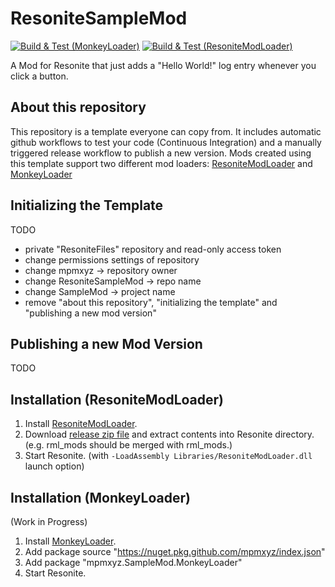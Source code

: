 # ResoniteSampleMod
[![Build & Test (MonkeyLoader)](https://github.com/mpmxyz/ResoniteSampleMod/actions/workflows/build-monkey.yml/badge.svg?branch=main)](https://github.com/mpmxyz/ResoniteSampleMod/actions/workflows/build-monkey.yml)
[![Build & Test (ResoniteModLoader)](https://github.com/mpmxyz/ResoniteSampleMod/actions/workflows/build-rml.yml/badge.svg?branch=main)](https://github.com/mpmxyz/ResoniteSampleMod/actions/workflows/build-rml.yml)

A Mod for Resonite that just adds a "Hello World!" log entry whenever you click a button.

## About this repository

This repository is a template everyone can copy from.
It includes automatic github workflows to test your code (Continuous Integration) and a manually triggered release workflow to publish a new version.
Mods created using this template support two different mod loaders: [ResoniteModLoader](https://github.com/resonite-modding-group/ResoniteModLoader) and [MonkeyLoader](https://github.com/Banane9/MonkeyLoader)

## Initializing the Template
TODO
- private "ResoniteFiles" repository and read-only access token
- change permissions settings of repository
- change mpmxyz -> repository owner
- change ResoniteSampleMod -> repo name
- change SampleMod -> project name
- remove "about this repository", "initializing the template" and "publishing a new mod version"

## Publishing a new Mod Version
TODO

## Installation (ResoniteModLoader)
1. Install [ResoniteModLoader](https://github.com/resonite-modding-group/ResoniteModLoader).
2. Download [release zip file](https://github.com/mpmxyz/ResoniteSampleMod/releases/latest/download/SampleMod-ResoniteModLoader.zip) and extract contents into Resonite directory. (e.g. rml_mods should be merged with rml_mods.)
3. Start Resonite. (with ```-LoadAssembly Libraries/ResoniteModLoader.dll``` launch option)

## Installation (MonkeyLoader)
(Work in Progress)
1. Install [MonkeyLoader](https://github.com/Banane9/MonkeyLoader).
2. Add package source "https://nuget.pkg.github.com/mpmxyz/index.json"
3. Add package "mpmxyz.SampleMod.MonkeyLoader"
4. Start Resonite.
